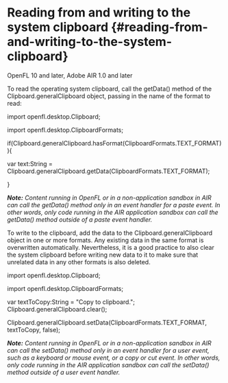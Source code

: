 # Reading from and writing to the system clipboard {#reading-from-and-writing-to-the-system-clipboard}

OpenFL 10 and later, Adobe AIR 1.0 and later

To read the operating system clipboard, call the getData() method of the Clipboard.generalClipboard object, passing in the name of the format to read:

import openfl.desktop.Clipboard;

import openfl.desktop.ClipboardFormats;

if(Clipboard.generalClipboard.hasFormat(ClipboardFormats.TEXT_FORMAT)){

var text:String = Clipboard.generalClipboard.getData(ClipboardFormats.TEXT_FORMAT);

}

**_Note:_** _Content running in OpenFL or in a non-application sandbox in AIR can call the getData() method only in an event handler for a paste event. In other words, only code running in the AIR application sandbox can call the getData() method outside of a paste event handler._

To write to the clipboard, add the data to the Clipboard.generalClipboard object in one or more formats. Any existing data in the same format is overwritten automatically. Nevertheless, it is a good practice to also clear the system clipboard before writing new data to it to make sure that unrelated data in any other formats is also deleted.

import openfl.desktop.Clipboard;

import openfl.desktop.ClipboardFormats;

var textToCopy:String = "Copy to clipboard."; Clipboard.generalClipboard.clear();

Clipboard.generalClipboard.setData(ClipboardFormats.TEXT_FORMAT, textToCopy, false);

**_Note:_** _Content running in OpenFL or in a non-application sandbox in AIR can call the setData() method only in an event handler for a user event, such as a keyboard or mouse event, or a copy or cut event. In other words, only code running in the AIR application sandbox can call the setData() method outside of a user event handler._